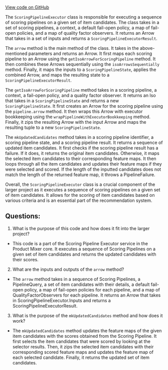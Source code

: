 [View code on GitHub](https://github.com/misbahsy/the-algorithm/product-mixer/core/src/main/scala/com/twitter/product_mixer/core/service/scoring_pipeline_executor/ScoringPipelineExecutor.scala)

The `ScoringPipelineExecutor` class is responsible for executing a sequence of scoring pipelines on a given set of item candidates. The class takes in a set of scoring pipelines, a context, a default fail-open policy, a map of fail-open policies, and a map of quality factor observers. It returns an Arrow that takes in a set of inputs and returns a `ScoringPipelineExecutorResult`. 

The `arrow` method is the main method of the class. It takes in the above-mentioned parameters and returns an Arrow. It first maps each scoring pipeline to an Arrow using the `getIsoArrowForScoringPipeline` method. It then combines these Arrows sequentially using the `isoArrowsSequentially` method. Finally, it maps the inputs to a `ScoringPipelineState`, applies the combined Arrow, and maps the resulting state to a `ScoringPipelineExecutorResult`. 

The `getIsoArrowForScoringPipeline` method takes in a scoring pipeline, a context, a fail-open policy, and a quality factor observer. It returns an Iso that takes in a `ScoringPipelineState` and returns a new `ScoringPipelineState`. It first creates an Arrow for the scoring pipeline using the `pipeline.arrow` method. It then wraps this Arrow with executor bookkeeping using the `wrapPipelineWithExecutorBookkeeping` method. Finally, it zips the resulting Arrow with the input Arrow and maps the resulting tuple to a new `ScoringPipelineState`. 

The `mkUpdatedCandidates` method takes in a scoring pipeline identifier, a scoring pipeline state, and a scoring pipeline result. It returns a sequence of updated item candidates. It first checks if the scoring pipeline result has a failure. If it does, it returns the original item candidates. Otherwise, it maps the selected item candidates to their corresponding feature maps. It then loops through all the item candidates and updates their feature maps if they were selected and scored. If the length of the inputted candidates does not match the length of the returned feature map, it throws a PipelineFailure. 

Overall, the `ScoringPipelineExecutor` class is a crucial component of the larger project as it executes a sequence of scoring pipelines on a given set of item candidates. It allows for the scoring of item candidates based on various criteria and is an essential part of the recommendation system.
## Questions: 
 1. What is the purpose of this code and how does it fit into the larger project?
- This code is a part of the Scoring Pipeline Executor service in the Product Mixer core. It executes a sequence of Scoring Pipelines on a given set of item candidates and returns the updated candidates with their scores.

2. What are the inputs and outputs of the `arrow` method?
- The `arrow` method takes in a sequence of Scoring Pipelines, a PipelineQuery, a set of item candidates with their details, a default fail-open policy, a map of fail-open policies for each pipeline, and a map of QualityFactorObservers for each pipeline. It returns an Arrow that takes in ScoringPipelineExecutor.Inputs and returns a ScoringPipelineExecutorResult.

3. What is the purpose of the `mkUpdatedCandidates` method and how does it work?
- The `mkUpdatedCandidates` method updates the feature maps of the given item candidates with the scores obtained from the Scoring Pipeline. It first selects the item candidates that were scored by looking at the selector results. Then, it zips the selected item candidates with their corresponding scored feature maps and updates the feature map of each selected candidate. Finally, it returns the updated set of item candidates.